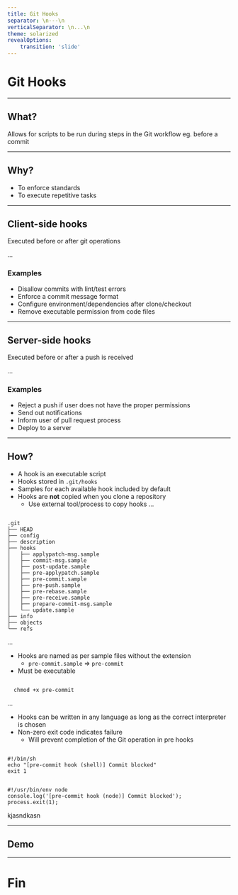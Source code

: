 ```yaml
---
title: Git Hooks
separator: \n---\n
verticalSeparator: \n...\n
theme: solarized
revealOptions:
    transition: 'slide'
---
```


# Git Hooks

---

## What?
Allows for scripts to be run during steps in the Git workflow eg. before a commit

---

## Why?
- To enforce standards
- To execute repetitive tasks

---

## Client-side hooks
Executed before or after git operations

...

### Examples
- Disallow commits with lint/test errors
- Enforce a commit message format
- Configure environment/dependencies after clone/checkout
- Remove executable permission from code files

---

## Server-side hooks
Executed before or after a push is received

...

### Examples
- Reject a push if user does not have the proper permissions
- Send out notifications
- Inform user of pull request process
- Deploy to a server

---

## How?
- A hook is an executable script
- Hooks stored in `.git/hooks`
- Samples for each available hook included by default
- Hooks are __not__ copied when you clone a repository
  - Use external tool/process to copy hooks
...
<pre><code data-trim data-noescape>
.git
├── HEAD
├── config
├── description
├── hooks
│   ├── applypatch-msg.sample
│   ├── commit-msg.sample
│   ├── post-update.sample
│   ├── pre-applypatch.sample
│   ├── pre-commit.sample
│   ├── pre-push.sample
│   ├── pre-rebase.sample
│   ├── pre-receive.sample
│   ├── prepare-commit-msg.sample
│   └── update.sample
├── info
├── objects
└── refs
</code></pre>

...

- Hooks are named as per sample files without the extension
  - `pre-commit.sample` => `pre-commit`
- Must be executable
<pre><code data-trim data-noescape>
  chmod +x pre-commit
</code></pre>

...

- Hooks can be written in any language as long as the correct interpreter is chosen
- Non-zero exit code indicates failure
  - Will prevent completion of the Git operation in pre hooks

<pre><code data-trim data-noescape>
#!/bin/sh
echo "[pre-commit hook (shell)] Commit blocked"
exit 1
</code></pre>

<pre><code data-trim data-noescape>
#!/usr/bin/env node
console.log('[pre-commit hook (node)] Commit blocked');
process.exit(1);
</code></pre>
kjasndkasn


---

## Demo

---

# Fin
